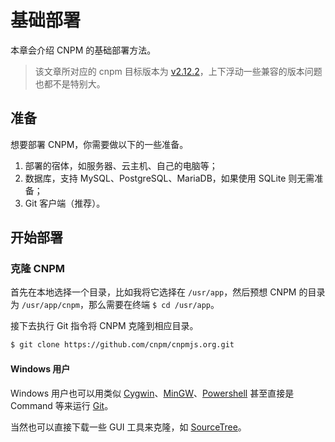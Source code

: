 # 基础部署

本章会介绍 CNPM 的基础部署方法。

> 该文章所对应的 cnpm 目标版本为 [v2.12.2](https://github.com/cnpm/cnpmjs.org/tree/2.12.2)，上下浮动一些兼容的版本问题也都不是特别大。

## 准备

想要部署 CNPM，你需要做以下的一些准备。

1. 部署的宿体，如服务器、云主机、自己的电脑等；
2. 数据库，支持 MySQL、PostgreSQL、MariaDB，如果使用 SQLite 则无需准备；
3. Git 客户端（推荐）。

## 开始部署

### 克隆 CNPM

首先在本地选择一个目录，比如我将它选择在 `/usr/app`，然后预想 CNPM 的目录为 `/usr/app/cnpm`，那么需要在终端 `$ cd /usr/app`。

接下去执行 Git 指令将 CNPM 克隆到相应目录。

```sh
$ git clone https://github.com/cnpm/cnpmjs.org.git
```

#### Windows 用户

Windows 用户也可以用类似 [Cygwin](https://www.cygwin.com/)、[MinGW](http://www.mingw.org/)、[Powershell](https://msdn.microsoft.com/en-us/powershell) 甚至直接是 Command 等来运行 [Git](https://git-scm.com/download/win)。

当然也可以直接下载一些 GUI 工具来克隆，如 [SourceTree](https://www.sourcetreeapp.com/)。